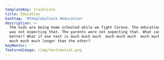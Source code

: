 ```yaml
---
templateKey: tracklists
title: Education
hashtag: '#theglobalhack #education'
description: >-
  The kids are being home schooled while we fight Corona. The education system
  was not expecting that. The parents were not expecting that. What can we do
  better? What if one text is much much much  much much much  much much much
  much much much longer than the other?
keyMentor: ''
featuredimage: /img/testimonial.png
---
```

